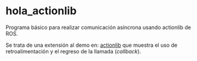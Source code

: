 # hola_actionlib
Programa básico para realizar comunicación asíncrona usando actionlib de ROS.

Se trata de una extensión al demo en:
[actionlib](http://wiki.ros.org/actionlib)
que muestra el uso de retroalimentación y el regreso de la llamada (_callback_).

